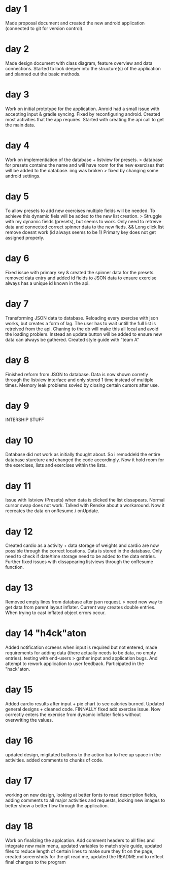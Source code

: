 # day 1  
Made proposal document and created the new android application (connected to git for version control).

# day 2  
Made design document with class diagram, feature overview and data connections. Started to look deeper into the structure(s) of the application and planned out the basic methods.

# day 3  
Work on initial prototype for the application. Anroid had a small issue with accepting input & gradle syncing. Fixed by reconfiguring android. Created most activities that the app requires. Started with creating the api call to get the main data.

# day 4  
Work on implementiation of the database + listview for presets. > database for presets contains the name and will have room for the new exercises that will be added to the database. img was broken > fixed by changing some android settings.

# day 5  
To allow presets to add new exercises multiple fields will be needed. To achieve this dynamic fiels will be added to the new list creation. > Struggle with my dynamic fields (presets), but seems to work. Only need to retreive data and connected correct spinner data to the new fieds. && Long click list remove doesnt work (id always seems to be 1) Primary key does not get assigned properly.

# day 6  
Fixed issue with primary key & created the spinner data for the presets. removed data entry and added id fields to JSON data to ensure exercise always has a unique id known in the api.

# day 7  
Transforming JSON data to database. Reloading every exercise with json works, but creates a form of lag. The user has to wait untill the full list is retreived from the api. Chaning to the db will make this all local and avoid the loading problem. Instead an update button will be added to ensure new data can always be gathered. Created style guide with "team A"

# day 8  
Finished reform from JSON to database. Data is now shown corretly through the listview interface and only stored 1 time instead of multiple times. Memory leak problems sovled by closing certain cursors after use. 

# day 9
INTERSHIP STUFF

# day 10
Database did not work as initially thought about. So i remoddeld the entire database sturcture and changed the code accordingly. Now it hold room for the exercises, lists and exercises within the lists.

# day 11
Issue with listview (Presets) when data is clicked the list dissapears. Normal cursor swap does not work. Talked with Renske about a workaround. Now it recreates the data on onResume / onUpdate.

# day 12
Created cardio as a activity + data storage of weights and cardio are now possible through the correct locations. Data is stored in the database. Only need to check if date/time storage need to be added to the data entries. Further fixed issues with dissapearing listviews through the onResume function.

# day 13
Removed empty lines from database after json request. > need new way to get data from parent layout inflater. Current way creates double entries. When trying to cast inflated object errors occur.

# day 14 "h4ck"aton
Added notification screens when input is required but not entered, made requirements for adding data (there actually needs to be data, no empty entries). testing with end-users > gather input and application bugs. And attempt to rework application to user feedback. Participated in the "hack"aton.

# day 15
Added cardio results after input + pie chart to see calories burned. Updated general designs + cleaned code. FINNALLY fixed add exercise issue. Now correctly enters the exercise from dynamic inflater fields without overwriting the values. 

# day 16
updated design, migitated buttons to the action bar to free up space in the activities. added comments to chunks of code.

# day 17
working on new design, looking at better fonts to read description fields, adding comments to all major activities and requests, looking new images to better show a better flow through the application.

# day 18
Work on finalizing the applcation. Add comment headers to all files and integrate new main menu, updated variables to match style guide, updated files to reduce length of certain lines to make sure they fit on the page, created screenshots for the git read me, updated the README.md to reflect final changes to the program
